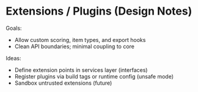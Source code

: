 # Extensions / Plugins (Design Notes)

Goals:
- Allow custom scoring, item types, and export hooks
- Clean API boundaries; minimal coupling to core

Ideas:
- Define extension points in services layer (interfaces)
- Register plugins via build tags or runtime config (unsafe mode)
- Sandbox untrusted extensions (future)

